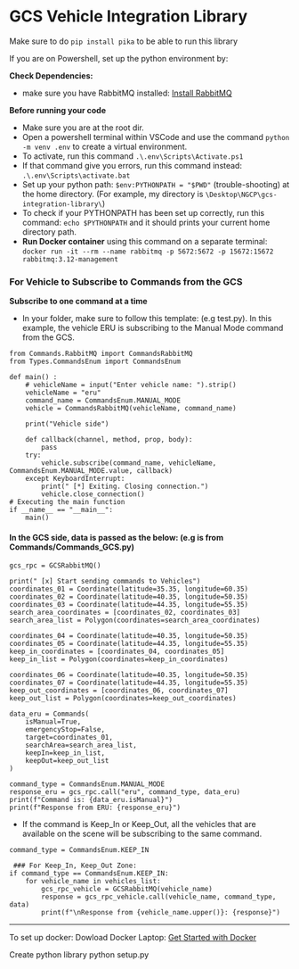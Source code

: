 # GCS Vehicle Integration Library
Make sure to do `pip install pika` to be able to run this library

If you are on Powershell, set up the python environment by: 

**Check Dependencies:**

*  make sure you have RabbitMQ installed: [Install RabbitMQ](https://www.rabbitmq.com/download.html)

**Before running your code**
* Make sure you are at the root dir.
* Open a powershell terminal within VSCode and use the command `python -m venv .env` to create a virtual environment. 
* To activate, run this command `.\.env\Scripts\Activate.ps1`
* If that command give you errors, run this command instead:
`.\.env\Scripts\activate.bat`
* Set up your python path: `$env:PYTHONPATH = "$PWD"` (trouble-shooting) at the home directory. (For example, my directory is `\Desktop\NGCP\gcs-integration-library\`)
* To check if your PYTHONPATH has been set up correctly, run this command: `echo $PYTHONPATH` and it should prints your current home directory path. 
* **Run Docker container** using this command on a separate terminal: `docker run -it --rm --name rabbitmq -p 5672:5672 -p 15672:15672 rabbitmq:3.12-management`

### For Vehicle to Subscribe to Commands from the GCS
**Subscribe to one command at a time**
* In your folder, make sure to follow this template: (e.g test.py). In this example, the vehicle ERU is subscribing to the Manual Mode command from the GCS.
```
from Commands.RabbitMQ import CommandsRabbitMQ
from Types.CommandsEnum import CommandsEnum

def main() :
    # vehicleName = input("Enter vehicle name: ").strip()
    vehicleName = "eru"
    command_name = CommandsEnum.MANUAL_MODE
    vehicle = CommandsRabbitMQ(vehicleName, command_name)
    
    print("Vehicle side")
    
    def callback(channel, method, prop, body):
        pass
    try:
        vehicle.subscribe(command_name, vehicleName, CommandsEnum.MANUAL_MODE.value, callback)
    except KeyboardInterrupt:
        print(" [*] Exiting. Closing connection.")
        vehicle.close_connection()
# Executing the main function
if __name__ == "__main__":
    main()
```

#### In the GCS side, data is passed as the below: (e.g is from Commands/Commands_GCS.py)
```
gcs_rpc = GCSRabbitMQ()

print(" [x] Start sending commands to Vehicles")
coordinates_01 = Coordinate(latitude=35.35, longitude=60.35)
coordinates_02 = Coordinate(latitude=40.35, longitude=50.35)
coordinates_03 = Coordinate(latitude=44.35, longitude=55.35)
search_area_coordinates = [coordinates_02, coordinates_03]
search_area_list = Polygon(coordinates=search_area_coordinates)

coordinates_04 = Coordinate(latitude=40.35, longitude=50.35)
coordinates_05 = Coordinate(latitude=44.35, longitude=55.35)
keep_in_coordinates = [coordinates_04, coordinates_05]
keep_in_list = Polygon(coordinates=keep_in_coordinates)

coordinates_06 = Coordinate(latitude=40.35, longitude=50.35)
coordinates_07 = Coordinate(latitude=44.35, longitude=55.35)
keep_out_coordinates = [coordinates_06, coordinates_07]
keep_out_list = Polygon(coordinates=keep_out_coordinates)

data_eru = Commands(
    isManual=True,
    emergencyStop=False,
    target=coordinates_01,
    searchArea=search_area_list,
    keepIn=keep_in_list,
    keepOut=keep_out_list
)

command_type = CommandsEnum.MANUAL_MODE
response_eru = gcs_rpc.call("eru", command_type, data_eru)
print(f"Command is: {data_eru.isManual}")
print(f"Response from ERU: {response_eru}")
```
* If the command is Keep_In or Keep_Out, all the vehicles that are available on the scene will be subscribing to the same command.
```
command_type = CommandsEnum.KEEP_IN

 ### For Keep_In, Keep_Out Zone:
if command_type == CommandsEnum.KEEP_IN:
    for vehicle_name in vehicles_list:
        gcs_rpc_vehicle = GCSRabbitMQ(vehicle_name)
        response = gcs_rpc_vehicle.call(vehicle_name, command_type, data)
        print(f"\nResponse from {vehicle_name.upper()}: {response}")
```

****
To set up docker: Dowload Docker Laptop: [Get Started with Docker](https://www.docker.com/get-started/)

Create python library 
python setup.py